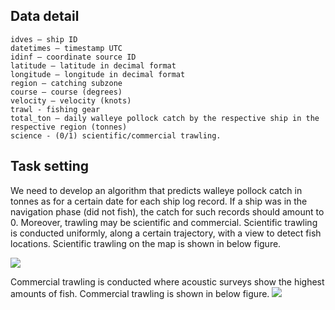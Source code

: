 ## Data detail
```
idves – ship ID
datetimes – timestamp UTC
idinf – coordinate source ID
latitude – latitude in decimal format
longitude – longitude in decimal format
region – catching subzone
course – course (degrees)
velocity – velocity (knots)
trawl - fishing gear
total_ton – daily walleye pollock catch by the respective ship in the respective region (tonnes)
science - (0/1) scientific/commercial trawling.
```

## Task setting

We need to develop an algorithm that predicts walleye pollock catch in tonnes as for a certain date for each ship log record. If a ship was in the navigation phase (did not fish), the catch for such records should amount to 0. Moreover, trawling may be scientific and commercial. Scientific trawling is conducted uniformly, along a certain trajectory, with a view to detect fish locations. Scientific trawling on the map is shown in below figure.

![](https://n-ws-f21jf.s3pd02.sbercloud.ru/b-ws-f21jf-ny6/AI4Sea/jpg/science.jpg)

Commercial trawling is conducted where acoustic surveys show the highest amounts of fish. Commercial trawling is shown in below figure.
![](https://n-ws-f21jf.s3pd02.sbercloud.ru/b-ws-f21jf-ny6/AI4Sea/jpg/fisihing.jpg)


